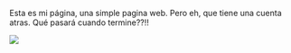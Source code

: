 Esta es mi página, una simple pagina web. Pero eh, que tiene una cuenta atras. Qué pasará cuando termine??!!

<img src="https://floreroo.github.io/uploads/img_for/preview.png">
